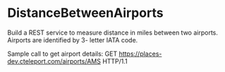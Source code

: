 # DistanceBetweenAirports

Build a REST service to measure distance in miles between two airports. Airports are identified by 3-
letter IATA code.

Sample call to get airport details:
GET https://places-dev.cteleport.com/airports/AMS HTTP/1.1
